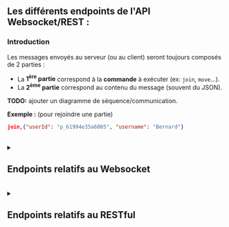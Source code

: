 ## Les différents endpoints de l'API Websocket/REST :

### Introduction

Les messages envoyés au serveur (ou au client) seront toujours composés de 2 parties :
- La **1<sup>ère</sup> partie** correspond à la **commande** à exécuter (ex: `join`, `move`…).
- La **2<sup>ème</sup> partie** correspond au contenu du message (souvent du JSON).

**TODO:** ajouter un diagramme de séquence/communication.

**Exemple :** (pour rejoindre une partie)
```json
join,{"userId": "p_61994e35a6005", "username": "Bernard"}
```

<br>

<details>
<summary><h2>Endpoints relatifs au Websocket</h2></summary>

### Rejoindre une partie (Cl->S)

Commande : `join`\
Contenu :
```json
{
    "userId": "<userId>",
    "username": "<username>"
}
```
> **Retourne :** Le nouvel état de la partie.\
> **Commentaires :** `gameroomId` à ajouter pour la gestion de plusieurs parties en simultanées.

### Jouer un coup (Cl->S)

Commande : `move`\
Contenu :
```json
{
    "userId": "<userId>",
    "hole": <int>,
}
```
> **Retourne :** Le nouvel état de la partie.\
> **Commentaires :** `respTurnToken` à ajouter pour la permission de jouer (vérifier avec le token précédent si le joueur doit bien jouer).

### État de la partie (S->Cl)

Commande : `gameState`\
Contenu :
```json
{
    "state": "<STATE>",
    "players": {
        "player1": {
            "username": "<username>",
            "score": <int>
        },
        "player2": null
    },
    "gameState": [
        [4,4,4,4,4,4],
        [4,4,4,4,4,4]
    ]
}
```
> **Commentaires :** `turnToken` à ajouter pour la permission de jouer.

### Message d'erreur (S->Cl)

Commande : `error`\
Contenu :
```json
{
    "type": "<type de l'erreur>",
    "msg": "<message d'erreur>"
}
```

</details>

<br>

<details>
<summary><h2>Endpoints relatifs au RESTful</h2></summary>

### Demande des parties (vs Joueurs) en attentes (Cl->S)

Commande : `listGames`\
Contenu :
```
À écrire…
```

### Demande des parties (vs Joueurs) en attentes (S->Cl)

Commande : `listGames`\
Contenu :
```
À écrire…
```

</details>
